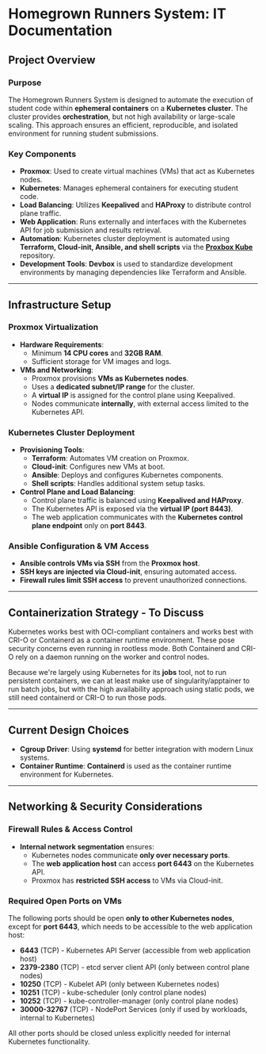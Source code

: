 # **Homegrown Runners System: IT Documentation**

## **Project Overview**
### **Purpose**
The Homegrown Runners System is designed to automate the execution of student code within **ephemeral containers** on a **Kubernetes cluster**. The cluster provides **orchestration**, but not high availability or large-scale scaling. This approach ensures an efficient, reproducible, and isolated environment for running student submissions.

### **Key Components**
- **Proxmox**: Used to create virtual machines (VMs) that act as Kubernetes nodes.
- **Kubernetes**: Manages ephemeral containers for executing student code.
- **Load Balancing**: Utilizes **Keepalived** and **HAProxy** to distribute control plane traffic.
- **Web Application**: Runs externally and interfaces with the Kubernetes API for job submission and results retrieval.
- **Automation**: Kubernetes cluster deployment is automated using **Terraform, Cloud-init, Ansible, and shell scripts** via the **[Proxbox Kube](https://github.com/NLaundry/proxbox-kube)** repository.
- **Development Tools**: **Devbox** is used to standardize development environments by managing dependencies like Terraform and Ansible.

---

## **Infrastructure Setup**
### **Proxmox Virtualization**
- **Hardware Requirements**:
  - Minimum **14 CPU cores** and **32GB RAM**.
  - Sufficient storage for VM images and logs.
- **VMs and Networking**:
  - Proxmox provisions **VMs as Kubernetes nodes**.
  - Uses a **dedicated subnet/IP range** for the cluster.
  - A **virtual IP** is assigned for the control plane using Keepalived.
  - Nodes communicate **internally**, with external access limited to the Kubernetes API.

### **Kubernetes Cluster Deployment**
- **Provisioning Tools**:
  - **Terraform**: Automates VM creation on Proxmox.
  - **Cloud-init**: Configures new VMs at boot.
  - **Ansible**: Deploys and configures Kubernetes components.
  - **Shell scripts**: Handles additional system setup tasks.
- **Control Plane and Load Balancing**:
  - Control plane traffic is balanced using **Keepalived and HAProxy**.
  - The Kubernetes API is exposed via the **virtual IP (port 8443)**.
  - The web application communicates with the **Kubernetes control plane endpoint** only on **port 8443**.

### **Ansible Configuration & VM Access**
- **Ansible controls VMs via SSH** from the **Proxmox host**.
- **SSH keys are injected via Cloud-init**, ensuring automated access.
- **Firewall rules limit SSH access** to prevent unauthorized connections.

---

## **Containerization Strategy - To Discuss**

Kubernetes works best with OCI-compliant containers and works best with CRI-O or Containerd as a container runtime environment. These pose security concerns even running in rootless mode. Both Containerd and CRI-O rely on a daemon running on the worker and control nodes.

Because we're largely using Kubernetes for its **jobs** tool, not to run persistent containers, we can at least make use of singularity/apptainer to run batch jobs, but with the high availability approach using static pods, we still need containerd or CRI-O to run those pods.

---

## **Current Design Choices**
- **Cgroup Driver**: Using **systemd** for better integration with modern Linux systems.
- **Container Runtime**: **Containerd** is used as the container runtime environment for Kubernetes.

---

## **Networking & Security Considerations**
### **Firewall Rules & Access Control**
- **Internal network segmentation** ensures:
  - Kubernetes nodes communicate **only over necessary ports**.
  - The **web application host** can access **port 6443** on the Kubernetes API.
  - Proxmox has **restricted SSH access** to VMs via Cloud-init.

### **Required Open Ports on VMs**
The following ports should be open **only to other Kubernetes nodes**, except for **port 6443**, which needs to be accessible to the web application host:

- **6443** (TCP) - Kubernetes API Server (accessible from web application host)
- **2379-2380** (TCP) - etcd server client API (only between control plane nodes)
- **10250** (TCP) - Kubelet API (only between Kubernetes nodes)
- **10251** (TCP) - kube-scheduler (only control plane nodes)
- **10252** (TCP) - kube-controller-manager (only control plane nodes)
- **30000-32767** (TCP) - NodePort Services (only if used by workloads, internal to Kubernetes)

All other ports should be closed unless explicitly needed for internal Kubernetes functionality.



